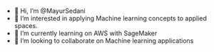 - 👋 Hi, I’m @MayurSedani
- 👀 I’m interested in applying Machine learning concepts to applied spaces.
- 🌱 I’m currently learning on AWS with SageMaker
- 💞️ I’m looking to collaborate on Machine learning applications

<!---
MayurSedani/MayurSedani is a ✨ special ✨ repository because its `README.md` (this file) appears on your GitHub profile.
You can click the Preview link to take a look at your changes.
--->
